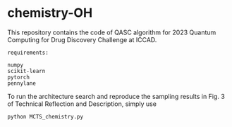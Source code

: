 # chemistry-OH
This repository contains the code of QASC algorithm for 2023 Quantum Computing for Drug Discovery Challenge at ICCAD.
```
requirements:

numpy
scikit-learn
pytorch
pennylane
```
To run the architecture search and reproduce the sampling results in Fig. 3 of Technical Reflection and Description, simply use
```
python MCTS_chemistry.py
```
